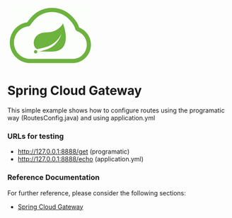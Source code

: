 ![Spring Cloud Gateway](./assets/SpringCloud.png)
# Spring Cloud Gateway

This simple example shows how to configure routes using the programatic way (RoutesConfig.java) and using application.yml

### URLs for testing

* http://127.0.0.1:8888/get (programatic)
* http://127.0.0.1:8888/echo (application.yml)


### Reference Documentation

For further reference, please consider the following sections:

* [Spring Cloud Gateway](https://docs.spring.io/spring-cloud-gateway/docs/current/reference/html/)
